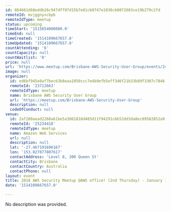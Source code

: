 ```yaml
---
id: 084661d68eddb26c947dff07d15b7e81cb9747e1030cb8072683ce19b279c2fd
remoteId: mvjggnyxcbpb
remoteIdType: meetup
status: upcoming
timeStart: '1515654000000.0'
timeEnd: null
timeCreated: '1514109667657.0'
timeUpdated: '1514109667657.0'
countAttending: '6'
countCapacity: null
countWaitlist: '0'
price: null
url: 'https://www.meetup.com/Brisbane-AWS-Security-User-Group/events/244958742/'
image: null
organizer:
  id: ed6bf945e8af7bec63b8eaa1050ccc7e4b9efb5eff346f21b33b89f3307c7846
  remoteId: '23712663'
  remoteIdType: meetup
  name: Brisbane AWS Security User Group
  url: 'https://meetup.com/Brisbane-AWS-Security-User-Group'
  description: null
  codeOfConduct: null
venue:
  id: 2af200aead2268a61be5a3061810d485d11f94291c6b52dd3da8ec89582052a9
  remoteId: '25234418'
  remoteIdType: meetup
  name: Amazon Web Services
  url: null
  description: null
  lat: '-27.467191696167'
  lon: '153.027877807617'
  contactAddress: 'Level 8, 300 Queen St'
  contactCity: Brisbane
  contactCountry: Australia
  contactPhone: null
layout: event
title: 2018 AWS Security Meetup @AWS office! (2nd Thursday) - January 11
date: '1514109667657.0'

---
```

No description was provided.
